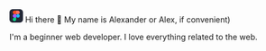 <span id="header" align="center">
  <img src="https://github.com/Saitnbone/Saitnbone/blob/main/Figma-Dark.svg" width="24" height="24"/>
</span>
Hi there 👋
My name is Alexander or Alex, if convenient)

I'm a beginner web developer. I love everything related to the web.

<!--
**Saitnbone/Saitnbone** is a ✨ _special_ ✨ repository because its `README.md` (this file) appears on your GitHub profile.

Here are some ideas to get you started:

- 🔭 I’m currently working on ...
- 🌱 I’m currently learning ...
- 👯 I’m looking to collaborate on ...
- 🤔 I’m looking for help with ...
- 💬 Ask me about ...
- 📫 How to reach me: ...
- 😄 Pronouns: ...
- ⚡ Fun fact: ...
-->
